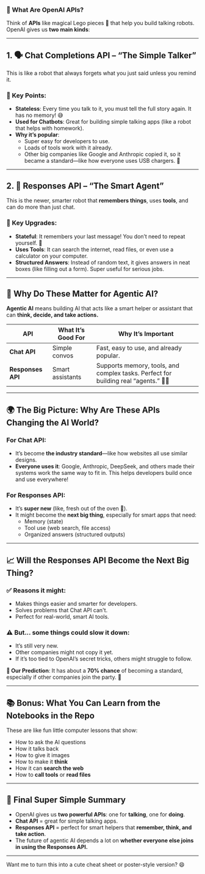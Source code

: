 
### 🚀 What Are OpenAI APIs?
Think of **APIs** like magical Lego pieces 🧱 that help you build talking robots. OpenAI gives us **two main kinds**:

---

## 1. 🗣️ **Chat Completions API** – “The Simple Talker”
This is like a robot that always forgets what you just said unless you remind it.

### 🔑 Key Points:
- **Stateless**: Every time you talk to it, you must tell the full story again. It has no memory! 😅
- **Used for Chatbots**: Great for building simple talking apps (like a robot that helps with homework).
- **Why it’s popular**: 
  - Super easy for developers to use.
  - Loads of tools work with it already.
  - Other big companies like Google and Anthropic copied it, so it became a standard—like how everyone uses USB chargers. 🔌

---

## 2. 🧠 **Responses API** – “The Smart Agent”
This is the newer, smarter robot that **remembers things**, uses **tools**, and can do more than just chat.

### 🧠 Key Upgrades:
- **Stateful**: It remembers your last message! You don’t need to repeat yourself. 🙌
- **Uses Tools**: It can search the internet, read files, or even use a calculator on your computer.
- **Structured Answers**: Instead of random text, it gives answers in neat boxes (like filling out a form). Super useful for serious jobs.

---

## 🥇 Why Do These Matter for Agentic AI?

**Agentic AI** means building AI that acts like a smart helper or assistant that can **think, decide, and take actions.**

| API | What It’s Good For | Why It’s Important |
|-----|--------------------|--------------------|
| **Chat API** | Simple convos | Fast, easy to use, and already popular. |
| **Responses API** | Smart assistants | Supports memory, tools, and complex tasks. Perfect for building real “agents.” 🤖🧠 |

---

## 🌍 The Big Picture: Why Are These APIs Changing the AI World?

### For Chat API:
- It’s become **the industry standard**—like how websites all use similar designs.
- **Everyone uses it**: Google, Anthropic, DeepSeek, and others made their systems work the same way to fit in. This helps developers build once and use everywhere!

### For Responses API:
- It’s **super new** (like, fresh out of the oven 🍞).
- It might become the **next big thing**, especially for smart apps that need:
  - Memory (state)
  - Tool use (web search, file access)
  - Organized answers (structured outputs)

---

## 📈 Will the Responses API Become the Next Big Thing?
### ✅ Reasons it might:
- Makes things easier and smarter for developers.
- Solves problems that Chat API can't.
- Perfect for real-world, smart AI tools.

### ⚠️ But... some things could slow it down:
- It’s still very new.
- Other companies might not copy it yet.
- If it’s too tied to OpenAI’s secret tricks, others might struggle to follow.

**🎯 Our Prediction**: It has about a **70% chance** of becoming a standard, especially if other companies join the party. 🎉

---

## 📚 Bonus: What You Can Learn from the Notebooks in the Repo
These are like fun little computer lessons that show:
- How to ask the AI questions
- How it talks back
- How to give it images
- How to make it **think**
- How it can **search the web**
- How to **call tools** or **read files**

---

## 🧠 Final Super Simple Summary

- OpenAI gives us **two powerful APIs**: one for **talking**, one for **doing**.
- **Chat API** = great for simple talking apps.
- **Responses API** = perfect for smart helpers that **remember, think, and take action**.
- The future of agentic AI depends a lot on **whether everyone else joins in using the Responses API.**

---

Want me to turn this into a cute cheat sheet or poster-style version? 😄
